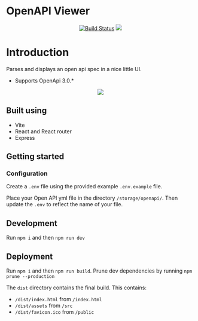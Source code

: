 # OpenAPI Viewer

<p align="center">
    <a href="https://github.com/itsjeffro/openapi-viewer/actions"><img src="https://github.com/itsjeffro/openapi-viewer/actions/workflows/test.yml/badge.svg" alt="Build Status"></a>
    <a href="https://packagist.org/packages/itsjeffro/deploy"><img src="https://poser.pugx.org/itsjeffro/deploy/license.svg"></a>
</p>

# Introduction
Parses and displays an open api spec in a nice little UI.

* Supports OpenApi 3.0.*

<p align="center">
    <img src="https://res.cloudinary.com/dz4tjswiv/image/upload/v1680226742/openapi-viewer.png">
</p>

## Built using

- Vite
- React and React router
- Express

## Getting started

### Configuration

Create a `.env` file using the provided example `.env.example` file.

Place your Open API yml file in the directory `/storage/openapi/`. Then update the `.env` to reflect the name of your file.

## Development

Run `npm i` and then `npm run dev`

## Deployment

Run `npm i` and then `npm run build`. Prune dev dependencies by running `npm prune --production`

The `dist` directory contains the final build. This contains:

- `/dist/index.html` from `/index.html`
- `/dist/assets` from `/src`
- `/dist/favicon.ico` from `/public`